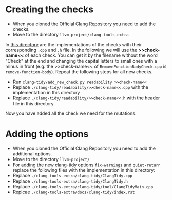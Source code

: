 # Creating the checks
 - When you cloned the Official Clang Repository you need to add the checks.
 - Move to the directory `llvm-project/clang-tools-extra`

In [this directory](.) are the implementations of the checks with their corresponding `.cpp` and `.h` file. In the following we will use the **>>check-name<<** of each check. You can get it by the filename without the word "Check" at the end and changing the capital letters to small ones with a minus in front (e.g. the >>check-name<< of `RemoveFunctionBodyCheck.cpp` is `remove-function-body`). Repeat the following steps for all new checks.

 - Run `clang-tidy/add_new_check.py readability >>check-name<<`
 - Replace `./clang-tidy/readability/>>check-name<<.cpp` with the implementation in this directory
 - Replace `./clang-tidy/readability/>>check-name<<.h` with the header file in this directory

Now you have added all the check we need for the mutations.

# Adding the options
- When you cloned the Official Clang Repository you need to add the additional options.
- Move to the directory `llvm-project/`
- For adding the new clang-tidy options `fix-warnings` and `quiet-return` replace the following files with the implementation in this directory:
- Replace `./clang-tools-extra/clang-tidy/ClangTidy.cpp`
- Replace `./clang-tools-extra/clang-tidy/ClangTidy.h`
- Replace `./clang-tools-extra/clang-tidy/tool/ClangTidyMain.cpp`
- Replcae `./clang-tools-extra/docs/clang-tidy/index.rst`
